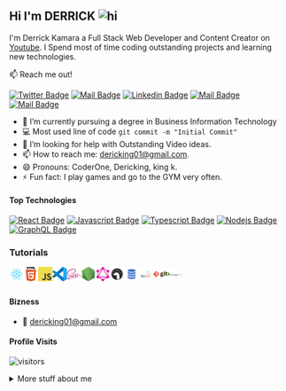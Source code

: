 ## Hi I'm DERRICK <img src="https://user-images.githubusercontent.com/1303154/88677602-1635ba80-d120-11ea-84d8-d263ba5fc3c0.gif" width="28px" alt="hi">

I'm Derrick Kamara a Full Stack Web Developer and Content Creator on [Youtube](https://www.youtube.com/channel/UC0iXIgBWjJ8dWnroFNt4VZg). I Spend most of time coding outstanding projects and learning new technologies.

:mailbox: Reach me out!

[![Twitter Badge](https://img.shields.io/badge/-@Dericking-1ca0f1?style=flat&labelColor=1ca0f1&logo=twitter&logoColor=white&link=https://twitter.com/Derrick11723390)](https://twitter.com/Derrick11723390) [![Mail Badge](https://img.shields.io/badge/-Dericking-e74c3c?style=flat&labelColor=e74c3c&logo=youtube&logoColor=white)](https://www.youtube.com/channel/UC0iXIgBWjJ8dWnroFNt4VZg) [![Linkedin Badge](https://img.shields.io/badge/-Dericking01-0e76a8?style=flat&labelColor=0e76a8&logo=linkedin&logoColor=white)](https://www.linkedin.com/in/dericking01/) [![Mail Badge](https://img.shields.io/badge/-@dericking01-e84393?style=flat&labelColor=e84393&logo=instagram&logoColor=white)](https://instagram.com/leisyarh_) [![Mail Badge](https://img.shields.io/badge/-Dericking-c0392b?style=flat&labelColor=c0392b&logo=gmail&logoColor=white)](mailto:dericking01@gmail.com)

<!-- TODO: Add last video link -->

- 🌱 I’m currently pursuing a degree in Business Information Technology
- :computer: Most used line of code `git commit -m "Initial Commit"`
- 🤔 I’m looking for help with Outstanding Video ideas.
- 📫 How to reach me: dericking01@gmail.com.
- 😄 Pronouns: CoderOne, Dericking, king k.
- ⚡ Fun fact: I play games and go to the GYM very often.

#### Top Technologies

<!-- TODO: Make technologies links takes you to repositories -->

[![React Badge](https://img.shields.io/badge/-React-61DBFB?style=for-the-badge&labelColor=black&logo=react&logoColor=61DBFB)](#) [![Javascript Badge](https://img.shields.io/badge/-Javascript-F0DB4F?style=for-the-badge&labelColor=black&logo=javascript&logoColor=F0DB4F)](#) [![Typescript Badge](https://img.shields.io/badge/-Typescript-007acc?style=for-the-badge&labelColor=black&logo=typescript&logoColor=007acc)](#) [![Nodejs Badge](https://img.shields.io/badge/-Nodejs-3C873A?style=for-the-badge&labelColor=black&logo=node.js&logoColor=3C873A)](#) [![GraphQL Badge](https://img.shields.io/badge/-GraphQl-e535ab?style=for-the-badge&labelColor=black&logo=node.js&logoColor=e535ab)](#)

### Tutorials

[<img align="left" alt="React" width="26px" src="https://raw.githubusercontent.com/github/explore/80688e429a7d4ef2fca1e82350fe8e3517d3494d/topics/react/react.png" />][reactplaylist]

[<img align="left" alt="HTML5" width="26px" src="https://raw.githubusercontent.com/github/explore/80688e429a7d4ef2fca1e82350fe8e3517d3494d/topics/html/html.png" />][htmltutorial]

[<img align="left" alt="JavaScript" width="26px" src="https://raw.githubusercontent.com/github/explore/80688e429a7d4ef2fca1e82350fe8e3517d3494d/topics/javascript/javascript.png" />][javascripttutorial]

[<img align="left" alt="Visual Studio Code" width="26px" src="https://raw.githubusercontent.com/github/explore/80688e429a7d4ef2fca1e82350fe8e3517d3494d/topics/visual-studio-code/visual-studio-code.png" />][vscodetutorial]

<img align="left" alt="Sass" width="26px" src="https://raw.githubusercontent.com/github/explore/80688e429a7d4ef2fca1e82350fe8e3517d3494d/topics/sass/sass.png" />

<img align="left" alt="Node.js" width="26px" src="https://raw.githubusercontent.com/github/explore/80688e429a7d4ef2fca1e82350fe8e3517d3494d/topics/nodejs/nodejs.png" />

<img align="left" alt="GraphQL" width="26px" src="https://raw.githubusercontent.com/github/explore/80688e429a7d4ef2fca1e82350fe8e3517d3494d/topics/graphql/graphql.png" />

<img align="left" alt="Deno" width="26px" src="https://raw.githubusercontent.com/github/explore/361e2821e2dea67711cde99c9c40ed357061cf27/topics/deno/deno.png" />

<img align="left" alt="SQL" width="26px" src="https://raw.githubusercontent.com/github/explore/80688e429a7d4ef2fca1e82350fe8e3517d3494d/topics/sql/sql.png" />

<img align="left" alt="MySQL" width="26px" src="https://raw.githubusercontent.com/github/explore/80688e429a7d4ef2fca1e82350fe8e3517d3494d/topics/mysql/mysql.png" />

<img align="left" alt="Git" width="26px" src="https://raw.githubusercontent.com/github/explore/80688e429a7d4ef2fca1e82350fe8e3517d3494d/topics/git/git.png" />

<img align="left" alt="MongoDB" width="26px" src="https://raw.githubusercontent.com/github/explore/80688e429a7d4ef2fca1e82350fe8e3517d3494d/topics/mongodb/mongodb.png" />

<br />
<br />

#### Bizness

- :email: dericking01@gmail.com


#### Profile Visits 

![visitors](https://visitor-badge.glitch.me/badge?page_id=ipenywis.ipenywis)

<details>
<summary>
  More stuff about me
</summary>

<br >

I love sharing knowledge and working on projects with other developers, and that's why I'm very open to learning.

#### My Passion ?

I use various resources like Udemy Courses, youtube Tutorials and hackerthon challenges to learn Web/Mobile development, coding and design. Including new technologies and frameworks and anything really related to development world.

#### This week Coding Stats

<!--START_SECTION:waka-->

```txt
PHP              12 hrs 41 mins  ███████████████████████░░   92.40 %
Blade Template   57 mins         █▓░░░░░░░░░░░░░░░░░░░░░░░   07.00 %
Git Config       4 mins          ░░░░░░░░░░░░░░░░░░░░░░░░░   00.60 %
```

<!--END_SECTION:waka-->

#### Github Stats
![dericking01's Stats](https://github-readme-stats.vercel.app/api?username=dericking01&theme=blue-green&show_icons=true&hide_border=false&count_private=true) <br >
![dericking01's Streak](https://github-readme-streak-stats.herokuapp.com/?user=dericking01&theme=blue-green&hide_border=false) <br >
![dericking01's Top Languages](https://github-readme-stats.vercel.app/api/top-langs/?username=dericking01&theme=blue-green&show_icons=true&hide_border=false&layout=compact) <br >

<!-- ![Derrick's github stats](https://github-readme-stats.vercel.app/api?username=dericking01&count_private=true&theme=tokyonight&hide=contribs,prs) -->

</details>


[reactplaylist]: https://www.youtube.com/watch?v=KxXXEL-k47Y&list=PLvXDmnBbOF7RnYiZvDwl2Pzcs2kfi10wd
[vscodetutorial]: https://www.youtube.com/watch?v=Bkie2ai8qeE&t=8s
[htmltutorial]: https://www.youtube.com/watch?v=VK6MXVxOsws&t=27s
[javascripttutorial]: https://www.youtube.com/watch?v=D-LHKvmX37E
